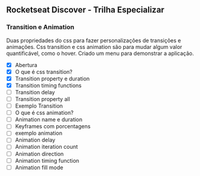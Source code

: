 ## Rocketseat Discover - Trilha Especializar 

### Transition e Animation

Duas propriedades do css para fazer personalizações de transições e animações. Css transition e css animation são para mudar algum valor quantificável, como o hover. Criado um menu para demonstrar a aplicação.

- [x] Abertura
- [x] O que é css transition?
- [x] Transition property e duration
- [x] Transition timing functions   
- [ ] Transition delay
- [ ] Transition property all
- [ ] Exemplo Transition
- [ ] O que é css animation?
- [ ] Animation name e duration
- [ ] Keyframes com porcentagens
- [ ] exemplo animation
- [ ] Animation delay
- [ ] Animation iteration count
- [ ] Animation direction
- [ ] Animation timing function 
- [ ] Animation fill mode
